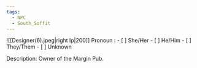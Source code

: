 ```yaml
---
tags:
  - NPC
  - South_Soffit
---
```

![[Designer(6).jpeg|right lp|200]]
Pronoun : - [ ] She/Her - [ ] He/Him - [ ] They/Them  - [ ] Unknown

Description: Owner of the Margin Pub. 